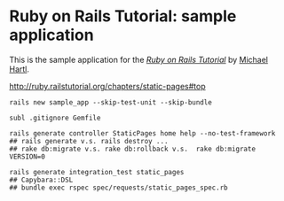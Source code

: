 # Ruby on Rails Tutorial: sample application

This is the sample application for
the [*Ruby on Rails Tutorial*](http://railstutorial.org/)
by [Michael Hartl](http://michaelhartl.com/).

http://ruby.railstutorial.org/chapters/static-pages#top

    rails new sample_app --skip-test-unit --skip-bundle

    subl .gitignore Gemfile

    rails generate controller StaticPages home help --no-test-framework
    ## rails generate v.s. rails destroy ...
    ## rake db:migrate v.s. rake db:rollback v.s.  rake db:migrate VERSION=0
 
    rails generate integration_test static_pages
    ## Capybara::DSL
    ## bundle exec rspec spec/requests/static_pages_spec.rb


